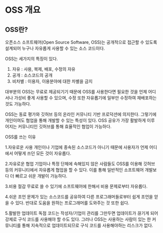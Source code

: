 # OSS 개요

## OSS란?

오픈소스 소프트웨어(Open Source Software, OSS)는 공개적으로 접근할 수 있도록 설계되어 누구나 자유롭게 사용할 수 있는 소스 코드이다.

OSS는 세가지의 특징이 있다.

1. 자유 : 사용, 복제, 배포, 수정의 자유
2. 공개 : 소스코드의 공개
3. 비차별 : 이용자, 이용분야에 대한 차별을 금지

대부분의 OSS는 무료로 제공되기기 때문에 OSS를 사용한다면 필요한 것을 언제 어디서나 가성비 좋게 사용할 수 있으며, 수정 또한 자유롭기에 일부만 수정하여 재배포하는 것도 가능하다.

OSS는 동료 평가와 깃허브 등의 온라인 커뮤니티 기반 프로덕션에 의지한다. 그렇기에 개인이여도 협업을 통해 개발할 수 있는 특성이 있다. OSS 공유가 가장 활발하게 이루어지는 커뮤니티인 깃허브를 통해 효율적인 협업이 가능하다.



OSS를 쓰는 이유

1.자유로운 사용
개인이나 기업에 종속된 소스코드가 아니기 때문에 사용자가 언제 어디에서 어떻게 쓰던 모든 것이 자유롭다.

2.자유로운 협업
기업이나 특정 단체에 속해있지 않은 사람들도 OSS를 이용해 깃허브 등의 커뮤니티에서 자유롭게 협업을 할 수 있다. 이를 통해 일반적인 소프트웨어 개발보다 더 빠르고 쉬운 개발이 가능하다.

3.비용 절감
무료로 쓸 수 있기에 소프트웨어에 한해서 비용 문제로부터 자유롭다.

4.쉬운 조언
문제가 있는 소스코드를 공유하여 다른 프로그래머들로부터 쉽게 조언을 얻을 수 있다. 반대로 도움을 원하는 프로그래머를 도와주는 것 또한 쉽다.

5.활발한 업데이트
독점 코드는 작성자/기업이 관리를 그만두면 업데이트가 끊기게 되어 강제로 구식 코드를 사용해야 할 수도 있다. 그러나 OSS는 사용하는 사람이 있는 한 커뮤니티를 통해 지속적으로 업데이트되므로 구식 코드를 사용해야하는 리스크가 없다.
